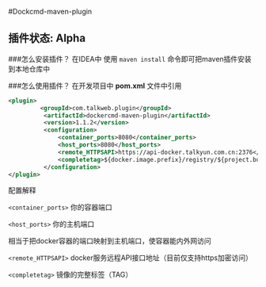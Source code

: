 #Dockcmd-maven-plugin

## 插件状态: Alpha


###怎么安装插件？
在IDEA中 使用 `maven install` 命令即可把maven插件安装到本地仓库中
> 
###怎么使用插件？
在开发项目中 **pom.xml** 文件中引用

```xml
<plugin>
         <groupId>com.talkweb.plugin</groupId>
          <artifactId>dockercmd-maven-plugin</artifactId>
          <version>1.1.2</version>
          <configuration>
              <container_ports>8080</container_ports>
              <host_ports>8080</host_ports>
              <remote_HTTPSAPI>https://api-docker.talkyun.com.cn:2376</remote_HTTPSAPI>
              <completetag>${docker.image.prefix}/registry/${project.build.finalName}${project.version}}</completetag>
          </configuration>
</plugin>
```
配置解释

`<container_ports>` 你的容器端口

`<host_ports>` 你的主机端口

相当于把docker容器的端口映射到主机端口，使容器能内外网访问

`<remote_HTTPSAPI>` docker服务远程API接口地址（目前仅支持https加密访问）

`<completetag>` 镜像的完整标签（TAG）
